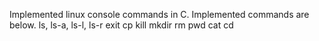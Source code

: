 Implemented linux console commands in C.
Implemented commands are below.
ls, ls-a, ls-l, ls-r
exit
cp
kill
mkdir
rm
pwd
cat
cd
